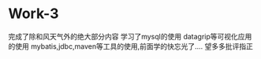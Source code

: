 # Work-3
完成了除和风天气外的绝大部分内容 学习了mysql的使用 datagrip等可视化应用的使用 mybatis,jdbc,maven等工具的使用,前面学的快忘光了....
望多多批评指正

